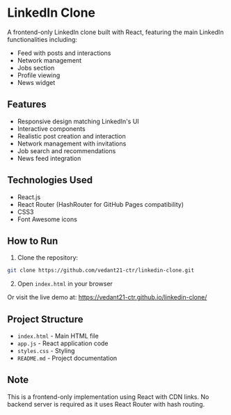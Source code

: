 # LinkedIn Clone

A frontend-only LinkedIn clone built with React, featuring the main LinkedIn functionalities including:
- Feed with posts and interactions
- Network management
- Jobs section
- Profile viewing
- News widget

## Features

- Responsive design matching LinkedIn's UI
- Interactive components
- Realistic post creation and interaction
- Network management with invitations
- Job search and recommendations
- News feed integration

## Technologies Used

- React.js
- React Router (HashRouter for GitHub Pages compatibility)
- CSS3
- Font Awesome icons

## How to Run

1. Clone the repository:
```bash
git clone https://github.com/vedant21-ctr/linkedin-clone.git
```

2. Open `index.html` in your browser

Or visit the live demo at: https://vedant21-ctr.github.io/linkedin-clone/

## Project Structure

- `index.html` - Main HTML file
- `app.js` - React application code
- `styles.css` - Styling
- `README.md` - Project documentation

## Note

This is a frontend-only implementation using React with CDN links. No backend server is required as it uses React Router with hash routing. 